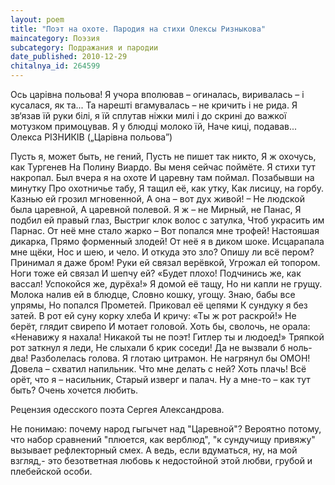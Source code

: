 ```yaml
---
layout: poem
title: "Поэт на охоте. Пародия на стихи Олексы Ризныкова"
maincategory: Поэзия
subcategory: Подражания и пародии
date_published: 2010-12-29
chitalnya_id: 264599
---
```




Ось царівна польова!
Я учора вполював –
огиналась, виривалась –
і кусалася, як та...
Та нарешті вгамувалась –
не кричить і не рида.
Я зв‘язав їй руки білі,
я їй сплутав ніжки милі
і до скрині до важкої
мотузком примоцував.
Я у блюдці молоко їй,
Наче киці, подавав...
Олекса РІЗНИКІВ
(„Царівна польова”)

Пусть я, может быть, не гений, 
Пусть не пишет так никто,
Я ж охочусь, как Тургенев
На Полину Виардо.
Вы меня сейчас поймёте.
Я стихи тут накропал.
Был вчера я на охоте
И царевну там поймал.
Позабывши на минутку
Про охотничье табу,
Я тащил её, как утку,
Как лисицу, на горбу.
Казнью ей грозил мгновенной,
А она – вот дух живой! –
Не людской была царевной,
А царевной полевой.
Я ж – не Мирный, не Панас,
Я подбил ей правый глаз, 
Выстриг клок волос с затулка,
Чтоб украсить им Парнас.
От неё мне стало жарко –
Вот попался мне трофей!
Настояшая дикарка,
Прямо форменный злодей!
От неё я в диком шоке.
Исцарапала мне щёки,
Нос и шею, и чело.
И откуда это зло?
Опишу ли всё пером?
Принимал я даже бром!
Руки ей связал верёвкой,
Угрожал ей топором.
Ноги тоже ей связал
И шепчу ей? «Будет плохо!
Подчинись же, как вассал!
Успокойся же, дурёха!»
Я домой её тащу,
Но ни капли не грущу.
Молока  налив ей в блюдце,
Словно  кошку, угощу.
Знаю, бабы все упрямы,
Но попался Прометей.
Приковал её цепями
К сундуку я без затей.
В рот ей суну корку хлеба
И кричу: «Ты ж рот раскрой!»
Не берёт, глядит свирепо
И мотает головой.
Хоть бы, сволочь, не орала:
«Ненавижу я нахала!
Никакой ты не поэт!
Гитлер ты и людоед!»
Тряпкой рот заткнул я леди,
Не слыхали б крик соседи!
Да не вызвали б ноль-два!
Разболелась голова.
Я глотаю цитрамон.
Не нагрянул бы ОМОН!
Довела – схватил напильник.
Что мне делать с ней? Хоть плачь!
Всё орёт, что я – насильник,
Старый изверг и палач.
Ну а мне-то – как тут быть?
Очень хочется любить.

Рецензия одесского поэта Сергея Александрова. 

Не понимаю: почему народ гыгычет над "Царевной"? Вероятно потому, что набор сравнений "плюется, как верблюд", "к сундучищу привяжу" вызывает рефлекторный смех. А ведь, если вдуматься, ну, на мой взгляд,- это безответная любовь к недостойной этой любви, грубой и плебейской особи.






